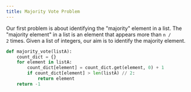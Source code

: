 ```yaml
---
title: Majority Vote Problem
---
```

Our first problem is about identifying the "majority" element in a list. The "majority element" in a list is an element that appears more than `n / 2` times. Given a list of integers, our aim is to identify the majority element.

```Python
def majority_vote(listA):
    count_dict = {}
    for element in listA:
        count_dict[element] = count_dict.get(element, 0) + 1
        if count_dict[element] > len(listA) // 2:
            return element
    return -1
```